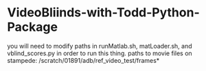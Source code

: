 # VideoBliinds-with-Todd-Python-Package
you will need to modify paths in runMatlab.sh, matLoader.sh, and vblind_scores.py in order to run this thing.
paths to movie files on stampede: /scratch/01891/adb/ref_video_test/frames*


